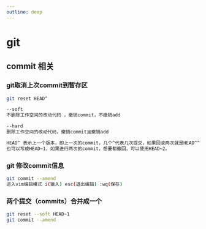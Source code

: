 ```yaml
---
outline: deep
---
```


# git

## commit 相关
### git取消上次commit到暂存区

```bash
git reset HEAD^

--soft
不删除工作空间的改动代码 ，撤销commit，不撤销add

--hard
删除工作空间的改动代码，撤销commit且撤销add

HEAD^ 表示上一个版本，即上一次的commit，几个^代表几次提交，如果回滚两次就是HEAD^^。
也可以写成HEAD~1，如果进行两次的commit，想要都撤回，可以使用HEAD~2。
```

### git 修改commit信息

```bash
git commit --amend 
进入vim编辑模式 i(输入) esc(退出编辑) :wq(保存)
```

### 两个提交（commits）合并成一个

```bash
git reset --soft HEAD~1
git commit --amend
```